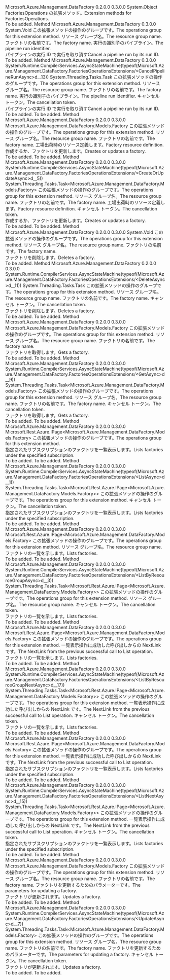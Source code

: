 <Type Name="FactoriesOperationsExtensions" FullName="Microsoft.Azure.Management.DataFactory.FactoriesOperationsExtensions">
  <TypeSignature Language="C#" Value="public static class FactoriesOperationsExtensions" />
  <TypeSignature Language="ILAsm" Value=".class public auto ansi abstract sealed beforefieldinit FactoriesOperationsExtensions extends System.Object" />
  <TypeSignature Language="DocId" Value="T:Microsoft.Azure.Management.DataFactory.FactoriesOperationsExtensions" />
  <TypeSignature Language="VB.NET" Value="Public Module FactoriesOperationsExtensions" />
  <TypeSignature Language="F#" Value="type FactoriesOperationsExtensions = class" />
  <AssemblyInfo>
    <AssemblyName>Microsoft.Azure.Management.DataFactory</AssemblyName>
    <AssemblyVersion>0.2.0.0</AssemblyVersion>
    <AssemblyVersion>0.3.0.0</AssemblyVersion>
  </AssemblyInfo>
  <Base>
    <BaseTypeName>System.Object</BaseTypeName>
  </Base>
  <Interfaces />
  <Docs>
    <summary>
            <span data-ttu-id="8cdd2-101">FactoriesOperations の拡張メソッド。</span><span class="sxs-lookup"><span data-stu-id="8cdd2-101">Extension methods for FactoriesOperations.</span></span>
            </summary>
    <remarks>To be added.</remarks>
  </Docs>
  <Members>
    <Member MemberName="CancelPipelineRun">
      <MemberSignature Language="C#" Value="public static void CancelPipelineRun (this Microsoft.Azure.Management.DataFactory.IFactoriesOperations operations, string resourceGroupName, string factoryName, string runId);" />
      <MemberSignature Language="ILAsm" Value=".method public static hidebysig void CancelPipelineRun(class Microsoft.Azure.Management.DataFactory.IFactoriesOperations operations, string resourceGroupName, string factoryName, string runId) cil managed" />
      <MemberSignature Language="DocId" Value="M:Microsoft.Azure.Management.DataFactory.FactoriesOperationsExtensions.CancelPipelineRun(Microsoft.Azure.Management.DataFactory.IFactoriesOperations,System.String,System.String,System.String)" />
      <MemberSignature Language="VB.NET" Value="&lt;Extension()&gt;&#xA;Public Sub CancelPipelineRun (operations As IFactoriesOperations, resourceGroupName As String, factoryName As String, runId As String)" />
      <MemberSignature Language="F#" Value="static member CancelPipelineRun : Microsoft.Azure.Management.DataFactory.IFactoriesOperations * string * string * string -&gt; unit" Usage="Microsoft.Azure.Management.DataFactory.FactoriesOperationsExtensions.CancelPipelineRun (operations, resourceGroupName, factoryName, runId)" />
      <MemberType>Method</MemberType>
      <AssemblyInfo>
        <AssemblyName>Microsoft.Azure.Management.DataFactory</AssemblyName>
        <AssemblyVersion>0.3.0.0</AssemblyVersion>
      </AssemblyInfo>
      <ReturnValue>
        <ReturnType>System.Void</ReturnType>
      </ReturnValue>
      <Parameters>
        <Parameter Name="operations" Type="Microsoft.Azure.Management.DataFactory.IFactoriesOperations" RefType="this" />
        <Parameter Name="resourceGroupName" Type="System.String" />
        <Parameter Name="factoryName" Type="System.String" />
        <Parameter Name="runId" Type="System.String" />
      </Parameters>
      <Docs>
        <param name="operations">
            <span data-ttu-id="8cdd2-102">この拡張メソッドの操作のグループです。</span><span class="sxs-lookup"><span data-stu-id="8cdd2-102">The operations group for this extension method.</span></span>
            </param>
        <param name="resourceGroupName">
            <span data-ttu-id="8cdd2-103">リソース グループ名。</span><span class="sxs-lookup"><span data-stu-id="8cdd2-103">The resource group name.</span></span>
            </param>
        <param name="factoryName">
            <span data-ttu-id="8cdd2-104">ファクトリの名前です。</span><span class="sxs-lookup"><span data-stu-id="8cdd2-104">The factory name.</span></span>
            </param>
        <param name="runId">
            <span data-ttu-id="8cdd2-105">実行の識別子のパイプライン。</span><span class="sxs-lookup"><span data-stu-id="8cdd2-105">The pipeline run identifier.</span></span>
            </param>
        <summary>
            <span data-ttu-id="8cdd2-106">パイプラインの実行 ID で実行を取り消す</span><span class="sxs-lookup"><span data-stu-id="8cdd2-106">Cancel a pipeline run by its run ID.</span></span>
            </summary>
        <remarks>To be added.</remarks>
      </Docs>
    </Member>
    <Member MemberName="CancelPipelineRunAsync">
      <MemberSignature Language="C#" Value="public static System.Threading.Tasks.Task CancelPipelineRunAsync (this Microsoft.Azure.Management.DataFactory.IFactoriesOperations operations, string resourceGroupName, string factoryName, string runId, System.Threading.CancellationToken cancellationToken = null);" />
      <MemberSignature Language="ILAsm" Value=".method public static hidebysig class System.Threading.Tasks.Task CancelPipelineRunAsync(class Microsoft.Azure.Management.DataFactory.IFactoriesOperations operations, string resourceGroupName, string factoryName, string runId, valuetype System.Threading.CancellationToken cancellationToken) cil managed" />
      <MemberSignature Language="DocId" Value="M:Microsoft.Azure.Management.DataFactory.FactoriesOperationsExtensions.CancelPipelineRunAsync(Microsoft.Azure.Management.DataFactory.IFactoriesOperations,System.String,System.String,System.String,System.Threading.CancellationToken)" />
      <MemberSignature Language="F#" Value="static member CancelPipelineRunAsync : Microsoft.Azure.Management.DataFactory.IFactoriesOperations * string * string * string * System.Threading.CancellationToken -&gt; System.Threading.Tasks.Task" Usage="Microsoft.Azure.Management.DataFactory.FactoriesOperationsExtensions.CancelPipelineRunAsync (operations, resourceGroupName, factoryName, runId, cancellationToken)" />
      <MemberType>Method</MemberType>
      <AssemblyInfo>
        <AssemblyName>Microsoft.Azure.Management.DataFactory</AssemblyName>
        <AssemblyVersion>0.3.0.0</AssemblyVersion>
      </AssemblyInfo>
      <Attributes>
        <Attribute>
          <AttributeName>System.Runtime.CompilerServices.AsyncStateMachine(typeof(Microsoft.Azure.Management.DataFactory.FactoriesOperationsExtensions/&lt;CancelPipelineRunAsync&gt;d__13))</AttributeName>
        </Attribute>
      </Attributes>
      <ReturnValue>
        <ReturnType>System.Threading.Tasks.Task</ReturnType>
      </ReturnValue>
      <Parameters>
        <Parameter Name="operations" Type="Microsoft.Azure.Management.DataFactory.IFactoriesOperations" RefType="this" />
        <Parameter Name="resourceGroupName" Type="System.String" />
        <Parameter Name="factoryName" Type="System.String" />
        <Parameter Name="runId" Type="System.String" />
        <Parameter Name="cancellationToken" Type="System.Threading.CancellationToken" />
      </Parameters>
      <Docs>
        <param name="operations">
            <span data-ttu-id="8cdd2-107">この拡張メソッドの操作のグループです。</span><span class="sxs-lookup"><span data-stu-id="8cdd2-107">The operations group for this extension method.</span></span>
            </param>
        <param name="resourceGroupName">
            <span data-ttu-id="8cdd2-108">リソース グループ名。</span><span class="sxs-lookup"><span data-stu-id="8cdd2-108">The resource group name.</span></span>
            </param>
        <param name="factoryName">
            <span data-ttu-id="8cdd2-109">ファクトリの名前です。</span><span class="sxs-lookup"><span data-stu-id="8cdd2-109">The factory name.</span></span>
            </param>
        <param name="runId">
            <span data-ttu-id="8cdd2-110">実行の識別子のパイプライン。</span><span class="sxs-lookup"><span data-stu-id="8cdd2-110">The pipeline run identifier.</span></span>
            </param>
        <param name="cancellationToken">
            <span data-ttu-id="8cdd2-111">キャンセル トークン。</span><span class="sxs-lookup"><span data-stu-id="8cdd2-111">The cancellation token.</span></span>
            </param>
        <summary>
            <span data-ttu-id="8cdd2-112">パイプラインの実行 ID で実行を取り消す</span><span class="sxs-lookup"><span data-stu-id="8cdd2-112">Cancel a pipeline run by its run ID.</span></span>
            </summary>
        <returns>To be added.</returns>
        <remarks>To be added.</remarks>
      </Docs>
    </Member>
    <Member MemberName="CreateOrUpdate">
      <MemberSignature Language="C#" Value="public static Microsoft.Azure.Management.DataFactory.Models.Factory CreateOrUpdate (this Microsoft.Azure.Management.DataFactory.IFactoriesOperations operations, string resourceGroupName, string factoryName, Microsoft.Azure.Management.DataFactory.Models.Factory factory);" />
      <MemberSignature Language="ILAsm" Value=".method public static hidebysig class Microsoft.Azure.Management.DataFactory.Models.Factory CreateOrUpdate(class Microsoft.Azure.Management.DataFactory.IFactoriesOperations operations, string resourceGroupName, string factoryName, class Microsoft.Azure.Management.DataFactory.Models.Factory factory) cil managed" />
      <MemberSignature Language="DocId" Value="M:Microsoft.Azure.Management.DataFactory.FactoriesOperationsExtensions.CreateOrUpdate(Microsoft.Azure.Management.DataFactory.IFactoriesOperations,System.String,System.String,Microsoft.Azure.Management.DataFactory.Models.Factory)" />
      <MemberSignature Language="F#" Value="static member CreateOrUpdate : Microsoft.Azure.Management.DataFactory.IFactoriesOperations * string * string * Microsoft.Azure.Management.DataFactory.Models.Factory -&gt; Microsoft.Azure.Management.DataFactory.Models.Factory" Usage="Microsoft.Azure.Management.DataFactory.FactoriesOperationsExtensions.CreateOrUpdate (operations, resourceGroupName, factoryName, factory)" />
      <MemberType>Method</MemberType>
      <AssemblyInfo>
        <AssemblyName>Microsoft.Azure.Management.DataFactory</AssemblyName>
        <AssemblyVersion>0.2.0.0</AssemblyVersion>
        <AssemblyVersion>0.3.0.0</AssemblyVersion>
      </AssemblyInfo>
      <ReturnValue>
        <ReturnType>Microsoft.Azure.Management.DataFactory.Models.Factory</ReturnType>
      </ReturnValue>
      <Parameters>
        <Parameter Name="operations" Type="Microsoft.Azure.Management.DataFactory.IFactoriesOperations" RefType="this" />
        <Parameter Name="resourceGroupName" Type="System.String" />
        <Parameter Name="factoryName" Type="System.String" />
        <Parameter Name="factory" Type="Microsoft.Azure.Management.DataFactory.Models.Factory" />
      </Parameters>
      <Docs>
        <param name="operations">
            <span data-ttu-id="8cdd2-113">この拡張メソッドの操作のグループです。</span><span class="sxs-lookup"><span data-stu-id="8cdd2-113">The operations group for this extension method.</span></span>
            </param>
        <param name="resourceGroupName">
            <span data-ttu-id="8cdd2-114">リソース グループ名。</span><span class="sxs-lookup"><span data-stu-id="8cdd2-114">The resource group name.</span></span>
            </param>
        <param name="factoryName">
            <span data-ttu-id="8cdd2-115">ファクトリの名前です。</span><span class="sxs-lookup"><span data-stu-id="8cdd2-115">The factory name.</span></span>
            </param>
        <param name="factory">
            <span data-ttu-id="8cdd2-116">工場出荷時のリソース定義します。</span><span class="sxs-lookup"><span data-stu-id="8cdd2-116">Factory resource definition.</span></span>
            </param>
        <summary>
            <span data-ttu-id="8cdd2-117">作成するか、ファクトリを更新します。</span><span class="sxs-lookup"><span data-stu-id="8cdd2-117">Creates or updates a factory.</span></span>
            </summary>
        <returns>To be added.</returns>
        <remarks>To be added.</remarks>
      </Docs>
    </Member>
    <Member MemberName="CreateOrUpdateAsync">
      <MemberSignature Language="C#" Value="public static System.Threading.Tasks.Task&lt;Microsoft.Azure.Management.DataFactory.Models.Factory&gt; CreateOrUpdateAsync (this Microsoft.Azure.Management.DataFactory.IFactoriesOperations operations, string resourceGroupName, string factoryName, Microsoft.Azure.Management.DataFactory.Models.Factory factory, System.Threading.CancellationToken cancellationToken = null);" />
      <MemberSignature Language="ILAsm" Value=".method public static hidebysig class System.Threading.Tasks.Task`1&lt;class Microsoft.Azure.Management.DataFactory.Models.Factory&gt; CreateOrUpdateAsync(class Microsoft.Azure.Management.DataFactory.IFactoriesOperations operations, string resourceGroupName, string factoryName, class Microsoft.Azure.Management.DataFactory.Models.Factory factory, valuetype System.Threading.CancellationToken cancellationToken) cil managed" />
      <MemberSignature Language="DocId" Value="M:Microsoft.Azure.Management.DataFactory.FactoriesOperationsExtensions.CreateOrUpdateAsync(Microsoft.Azure.Management.DataFactory.IFactoriesOperations,System.String,System.String,Microsoft.Azure.Management.DataFactory.Models.Factory,System.Threading.CancellationToken)" />
      <MemberSignature Language="F#" Value="static member CreateOrUpdateAsync : Microsoft.Azure.Management.DataFactory.IFactoriesOperations * string * string * Microsoft.Azure.Management.DataFactory.Models.Factory * System.Threading.CancellationToken -&gt; System.Threading.Tasks.Task&lt;Microsoft.Azure.Management.DataFactory.Models.Factory&gt;" Usage="Microsoft.Azure.Management.DataFactory.FactoriesOperationsExtensions.CreateOrUpdateAsync (operations, resourceGroupName, factoryName, factory, cancellationToken)" />
      <MemberType>Method</MemberType>
      <AssemblyInfo>
        <AssemblyName>Microsoft.Azure.Management.DataFactory</AssemblyName>
        <AssemblyVersion>0.2.0.0</AssemblyVersion>
        <AssemblyVersion>0.3.0.0</AssemblyVersion>
      </AssemblyInfo>
      <Attributes>
        <Attribute>
          <AttributeName>System.Runtime.CompilerServices.AsyncStateMachine(typeof(Microsoft.Azure.Management.DataFactory.FactoriesOperationsExtensions/&lt;CreateOrUpdateAsync&gt;d__5))</AttributeName>
        </Attribute>
      </Attributes>
      <ReturnValue>
        <ReturnType>System.Threading.Tasks.Task&lt;Microsoft.Azure.Management.DataFactory.Models.Factory&gt;</ReturnType>
      </ReturnValue>
      <Parameters>
        <Parameter Name="operations" Type="Microsoft.Azure.Management.DataFactory.IFactoriesOperations" RefType="this" />
        <Parameter Name="resourceGroupName" Type="System.String" />
        <Parameter Name="factoryName" Type="System.String" />
        <Parameter Name="factory" Type="Microsoft.Azure.Management.DataFactory.Models.Factory" />
        <Parameter Name="cancellationToken" Type="System.Threading.CancellationToken" />
      </Parameters>
      <Docs>
        <param name="operations">
            <span data-ttu-id="8cdd2-118">この拡張メソッドの操作のグループです。</span><span class="sxs-lookup"><span data-stu-id="8cdd2-118">The operations group for this extension method.</span></span>
            </param>
        <param name="resourceGroupName">
            <span data-ttu-id="8cdd2-119">リソース グループ名。</span><span class="sxs-lookup"><span data-stu-id="8cdd2-119">The resource group name.</span></span>
            </param>
        <param name="factoryName">
            <span data-ttu-id="8cdd2-120">ファクトリの名前です。</span><span class="sxs-lookup"><span data-stu-id="8cdd2-120">The factory name.</span></span>
            </param>
        <param name="factory">
            <span data-ttu-id="8cdd2-121">工場出荷時のリソース定義します。</span><span class="sxs-lookup"><span data-stu-id="8cdd2-121">Factory resource definition.</span></span>
            </param>
        <param name="cancellationToken">
            <span data-ttu-id="8cdd2-122">キャンセル トークン。</span><span class="sxs-lookup"><span data-stu-id="8cdd2-122">The cancellation token.</span></span>
            </param>
        <summary>
            <span data-ttu-id="8cdd2-123">作成するか、ファクトリを更新します。</span><span class="sxs-lookup"><span data-stu-id="8cdd2-123">Creates or updates a factory.</span></span>
            </summary>
        <returns>To be added.</returns>
        <remarks>To be added.</remarks>
      </Docs>
    </Member>
    <Member MemberName="Delete">
      <MemberSignature Language="C#" Value="public static void Delete (this Microsoft.Azure.Management.DataFactory.IFactoriesOperations operations, string resourceGroupName, string factoryName);" />
      <MemberSignature Language="ILAsm" Value=".method public static hidebysig void Delete(class Microsoft.Azure.Management.DataFactory.IFactoriesOperations operations, string resourceGroupName, string factoryName) cil managed" />
      <MemberSignature Language="DocId" Value="M:Microsoft.Azure.Management.DataFactory.FactoriesOperationsExtensions.Delete(Microsoft.Azure.Management.DataFactory.IFactoriesOperations,System.String,System.String)" />
      <MemberSignature Language="VB.NET" Value="&lt;Extension()&gt;&#xA;Public Sub Delete (operations As IFactoriesOperations, resourceGroupName As String, factoryName As String)" />
      <MemberSignature Language="F#" Value="static member Delete : Microsoft.Azure.Management.DataFactory.IFactoriesOperations * string * string -&gt; unit" Usage="Microsoft.Azure.Management.DataFactory.FactoriesOperationsExtensions.Delete (operations, resourceGroupName, factoryName)" />
      <MemberType>Method</MemberType>
      <AssemblyInfo>
        <AssemblyName>Microsoft.Azure.Management.DataFactory</AssemblyName>
        <AssemblyVersion>0.2.0.0</AssemblyVersion>
        <AssemblyVersion>0.3.0.0</AssemblyVersion>
      </AssemblyInfo>
      <ReturnValue>
        <ReturnType>System.Void</ReturnType>
      </ReturnValue>
      <Parameters>
        <Parameter Name="operations" Type="Microsoft.Azure.Management.DataFactory.IFactoriesOperations" RefType="this" />
        <Parameter Name="resourceGroupName" Type="System.String" />
        <Parameter Name="factoryName" Type="System.String" />
      </Parameters>
      <Docs>
        <param name="operations">
            <span data-ttu-id="8cdd2-124">この拡張メソッドの操作のグループです。</span><span class="sxs-lookup"><span data-stu-id="8cdd2-124">The operations group for this extension method.</span></span>
            </param>
        <param name="resourceGroupName">
            <span data-ttu-id="8cdd2-125">リソース グループ名。</span><span class="sxs-lookup"><span data-stu-id="8cdd2-125">The resource group name.</span></span>
            </param>
        <param name="factoryName">
            <span data-ttu-id="8cdd2-126">ファクトリの名前です。</span><span class="sxs-lookup"><span data-stu-id="8cdd2-126">The factory name.</span></span>
            </param>
        <summary>
            <span data-ttu-id="8cdd2-127">ファクトリを削除します。</span><span class="sxs-lookup"><span data-stu-id="8cdd2-127">Deletes a factory.</span></span>
            </summary>
        <remarks>To be added.</remarks>
      </Docs>
    </Member>
    <Member MemberName="DeleteAsync">
      <MemberSignature Language="C#" Value="public static System.Threading.Tasks.Task DeleteAsync (this Microsoft.Azure.Management.DataFactory.IFactoriesOperations operations, string resourceGroupName, string factoryName, System.Threading.CancellationToken cancellationToken = null);" />
      <MemberSignature Language="ILAsm" Value=".method public static hidebysig class System.Threading.Tasks.Task DeleteAsync(class Microsoft.Azure.Management.DataFactory.IFactoriesOperations operations, string resourceGroupName, string factoryName, valuetype System.Threading.CancellationToken cancellationToken) cil managed" />
      <MemberSignature Language="DocId" Value="M:Microsoft.Azure.Management.DataFactory.FactoriesOperationsExtensions.DeleteAsync(Microsoft.Azure.Management.DataFactory.IFactoriesOperations,System.String,System.String,System.Threading.CancellationToken)" />
      <MemberSignature Language="F#" Value="static member DeleteAsync : Microsoft.Azure.Management.DataFactory.IFactoriesOperations * string * string * System.Threading.CancellationToken -&gt; System.Threading.Tasks.Task" Usage="Microsoft.Azure.Management.DataFactory.FactoriesOperationsExtensions.DeleteAsync (operations, resourceGroupName, factoryName, cancellationToken)" />
      <MemberType>Method</MemberType>
      <AssemblyInfo>
        <AssemblyName>Microsoft.Azure.Management.DataFactory</AssemblyName>
        <AssemblyVersion>0.2.0.0</AssemblyVersion>
        <AssemblyVersion>0.3.0.0</AssemblyVersion>
      </AssemblyInfo>
      <Attributes>
        <Attribute>
          <AttributeName>System.Runtime.CompilerServices.AsyncStateMachine(typeof(Microsoft.Azure.Management.DataFactory.FactoriesOperationsExtensions/&lt;DeleteAsync&gt;d__11))</AttributeName>
        </Attribute>
      </Attributes>
      <ReturnValue>
        <ReturnType>System.Threading.Tasks.Task</ReturnType>
      </ReturnValue>
      <Parameters>
        <Parameter Name="operations" Type="Microsoft.Azure.Management.DataFactory.IFactoriesOperations" RefType="this" />
        <Parameter Name="resourceGroupName" Type="System.String" />
        <Parameter Name="factoryName" Type="System.String" />
        <Parameter Name="cancellationToken" Type="System.Threading.CancellationToken" />
      </Parameters>
      <Docs>
        <param name="operations">
            <span data-ttu-id="8cdd2-128">この拡張メソッドの操作のグループです。</span><span class="sxs-lookup"><span data-stu-id="8cdd2-128">The operations group for this extension method.</span></span>
            </param>
        <param name="resourceGroupName">
            <span data-ttu-id="8cdd2-129">リソース グループ名。</span><span class="sxs-lookup"><span data-stu-id="8cdd2-129">The resource group name.</span></span>
            </param>
        <param name="factoryName">
            <span data-ttu-id="8cdd2-130">ファクトリの名前です。</span><span class="sxs-lookup"><span data-stu-id="8cdd2-130">The factory name.</span></span>
            </param>
        <param name="cancellationToken">
            <span data-ttu-id="8cdd2-131">キャンセル トークン。</span><span class="sxs-lookup"><span data-stu-id="8cdd2-131">The cancellation token.</span></span>
            </param>
        <summary>
            <span data-ttu-id="8cdd2-132">ファクトリを削除します。</span><span class="sxs-lookup"><span data-stu-id="8cdd2-132">Deletes a factory.</span></span>
            </summary>
        <returns>To be added.</returns>
        <remarks>To be added.</remarks>
      </Docs>
    </Member>
    <Member MemberName="Get">
      <MemberSignature Language="C#" Value="public static Microsoft.Azure.Management.DataFactory.Models.Factory Get (this Microsoft.Azure.Management.DataFactory.IFactoriesOperations operations, string resourceGroupName, string factoryName);" />
      <MemberSignature Language="ILAsm" Value=".method public static hidebysig class Microsoft.Azure.Management.DataFactory.Models.Factory Get(class Microsoft.Azure.Management.DataFactory.IFactoriesOperations operations, string resourceGroupName, string factoryName) cil managed" />
      <MemberSignature Language="DocId" Value="M:Microsoft.Azure.Management.DataFactory.FactoriesOperationsExtensions.Get(Microsoft.Azure.Management.DataFactory.IFactoriesOperations,System.String,System.String)" />
      <MemberSignature Language="VB.NET" Value="&lt;Extension()&gt;&#xA;Public Function Get (operations As IFactoriesOperations, resourceGroupName As String, factoryName As String) As Factory" />
      <MemberSignature Language="F#" Value="static member Get : Microsoft.Azure.Management.DataFactory.IFactoriesOperations * string * string -&gt; Microsoft.Azure.Management.DataFactory.Models.Factory" Usage="Microsoft.Azure.Management.DataFactory.FactoriesOperationsExtensions.Get (operations, resourceGroupName, factoryName)" />
      <MemberType>Method</MemberType>
      <AssemblyInfo>
        <AssemblyName>Microsoft.Azure.Management.DataFactory</AssemblyName>
        <AssemblyVersion>0.2.0.0</AssemblyVersion>
        <AssemblyVersion>0.3.0.0</AssemblyVersion>
      </AssemblyInfo>
      <ReturnValue>
        <ReturnType>Microsoft.Azure.Management.DataFactory.Models.Factory</ReturnType>
      </ReturnValue>
      <Parameters>
        <Parameter Name="operations" Type="Microsoft.Azure.Management.DataFactory.IFactoriesOperations" RefType="this" />
        <Parameter Name="resourceGroupName" Type="System.String" />
        <Parameter Name="factoryName" Type="System.String" />
      </Parameters>
      <Docs>
        <param name="operations">
            <span data-ttu-id="8cdd2-133">この拡張メソッドの操作のグループです。</span><span class="sxs-lookup"><span data-stu-id="8cdd2-133">The operations group for this extension method.</span></span>
            </param>
        <param name="resourceGroupName">
            <span data-ttu-id="8cdd2-134">リソース グループ名。</span><span class="sxs-lookup"><span data-stu-id="8cdd2-134">The resource group name.</span></span>
            </param>
        <param name="factoryName">
            <span data-ttu-id="8cdd2-135">ファクトリの名前です。</span><span class="sxs-lookup"><span data-stu-id="8cdd2-135">The factory name.</span></span>
            </param>
        <summary>
            <span data-ttu-id="8cdd2-136">ファクトリを取得します。</span><span class="sxs-lookup"><span data-stu-id="8cdd2-136">Gets a factory.</span></span>
            </summary>
        <returns>To be added.</returns>
        <remarks>To be added.</remarks>
      </Docs>
    </Member>
    <Member MemberName="GetAsync">
      <MemberSignature Language="C#" Value="public static System.Threading.Tasks.Task&lt;Microsoft.Azure.Management.DataFactory.Models.Factory&gt; GetAsync (this Microsoft.Azure.Management.DataFactory.IFactoriesOperations operations, string resourceGroupName, string factoryName, System.Threading.CancellationToken cancellationToken = null);" />
      <MemberSignature Language="ILAsm" Value=".method public static hidebysig class System.Threading.Tasks.Task`1&lt;class Microsoft.Azure.Management.DataFactory.Models.Factory&gt; GetAsync(class Microsoft.Azure.Management.DataFactory.IFactoriesOperations operations, string resourceGroupName, string factoryName, valuetype System.Threading.CancellationToken cancellationToken) cil managed" />
      <MemberSignature Language="DocId" Value="M:Microsoft.Azure.Management.DataFactory.FactoriesOperationsExtensions.GetAsync(Microsoft.Azure.Management.DataFactory.IFactoriesOperations,System.String,System.String,System.Threading.CancellationToken)" />
      <MemberSignature Language="F#" Value="static member GetAsync : Microsoft.Azure.Management.DataFactory.IFactoriesOperations * string * string * System.Threading.CancellationToken -&gt; System.Threading.Tasks.Task&lt;Microsoft.Azure.Management.DataFactory.Models.Factory&gt;" Usage="Microsoft.Azure.Management.DataFactory.FactoriesOperationsExtensions.GetAsync (operations, resourceGroupName, factoryName, cancellationToken)" />
      <MemberType>Method</MemberType>
      <AssemblyInfo>
        <AssemblyName>Microsoft.Azure.Management.DataFactory</AssemblyName>
        <AssemblyVersion>0.2.0.0</AssemblyVersion>
        <AssemblyVersion>0.3.0.0</AssemblyVersion>
      </AssemblyInfo>
      <Attributes>
        <Attribute>
          <AttributeName>System.Runtime.CompilerServices.AsyncStateMachine(typeof(Microsoft.Azure.Management.DataFactory.FactoriesOperationsExtensions/&lt;GetAsync&gt;d__9))</AttributeName>
        </Attribute>
      </Attributes>
      <ReturnValue>
        <ReturnType>System.Threading.Tasks.Task&lt;Microsoft.Azure.Management.DataFactory.Models.Factory&gt;</ReturnType>
      </ReturnValue>
      <Parameters>
        <Parameter Name="operations" Type="Microsoft.Azure.Management.DataFactory.IFactoriesOperations" RefType="this" />
        <Parameter Name="resourceGroupName" Type="System.String" />
        <Parameter Name="factoryName" Type="System.String" />
        <Parameter Name="cancellationToken" Type="System.Threading.CancellationToken" />
      </Parameters>
      <Docs>
        <param name="operations">
            <span data-ttu-id="8cdd2-137">この拡張メソッドの操作のグループです。</span><span class="sxs-lookup"><span data-stu-id="8cdd2-137">The operations group for this extension method.</span></span>
            </param>
        <param name="resourceGroupName">
            <span data-ttu-id="8cdd2-138">リソース グループ名。</span><span class="sxs-lookup"><span data-stu-id="8cdd2-138">The resource group name.</span></span>
            </param>
        <param name="factoryName">
            <span data-ttu-id="8cdd2-139">ファクトリの名前です。</span><span class="sxs-lookup"><span data-stu-id="8cdd2-139">The factory name.</span></span>
            </param>
        <param name="cancellationToken">
            <span data-ttu-id="8cdd2-140">キャンセル トークン。</span><span class="sxs-lookup"><span data-stu-id="8cdd2-140">The cancellation token.</span></span>
            </param>
        <summary>
            <span data-ttu-id="8cdd2-141">ファクトリを取得します。</span><span class="sxs-lookup"><span data-stu-id="8cdd2-141">Gets a factory.</span></span>
            </summary>
        <returns>To be added.</returns>
        <remarks>To be added.</remarks>
      </Docs>
    </Member>
    <Member MemberName="List">
      <MemberSignature Language="C#" Value="public static Microsoft.Rest.Azure.IPage&lt;Microsoft.Azure.Management.DataFactory.Models.Factory&gt; List (this Microsoft.Azure.Management.DataFactory.IFactoriesOperations operations);" />
      <MemberSignature Language="ILAsm" Value=".method public static hidebysig class Microsoft.Rest.Azure.IPage`1&lt;class Microsoft.Azure.Management.DataFactory.Models.Factory&gt; List(class Microsoft.Azure.Management.DataFactory.IFactoriesOperations operations) cil managed" />
      <MemberSignature Language="DocId" Value="M:Microsoft.Azure.Management.DataFactory.FactoriesOperationsExtensions.List(Microsoft.Azure.Management.DataFactory.IFactoriesOperations)" />
      <MemberSignature Language="VB.NET" Value="&lt;Extension()&gt;&#xA;Public Function List (operations As IFactoriesOperations) As IPage(Of Factory)" />
      <MemberSignature Language="F#" Value="static member List : Microsoft.Azure.Management.DataFactory.IFactoriesOperations -&gt; Microsoft.Rest.Azure.IPage&lt;Microsoft.Azure.Management.DataFactory.Models.Factory&gt;" Usage="Microsoft.Azure.Management.DataFactory.FactoriesOperationsExtensions.List operations" />
      <MemberType>Method</MemberType>
      <AssemblyInfo>
        <AssemblyName>Microsoft.Azure.Management.DataFactory</AssemblyName>
        <AssemblyVersion>0.2.0.0</AssemblyVersion>
        <AssemblyVersion>0.3.0.0</AssemblyVersion>
      </AssemblyInfo>
      <ReturnValue>
        <ReturnType>Microsoft.Rest.Azure.IPage&lt;Microsoft.Azure.Management.DataFactory.Models.Factory&gt;</ReturnType>
      </ReturnValue>
      <Parameters>
        <Parameter Name="operations" Type="Microsoft.Azure.Management.DataFactory.IFactoriesOperations" RefType="this" />
      </Parameters>
      <Docs>
        <param name="operations">
            <span data-ttu-id="8cdd2-142">この拡張メソッドの操作のグループです。</span><span class="sxs-lookup"><span data-stu-id="8cdd2-142">The operations group for this extension method.</span></span>
            </param>
        <summary>
            <span data-ttu-id="8cdd2-143">指定されたサブスクリプションのファクトリを一覧表示します。</span><span class="sxs-lookup"><span data-stu-id="8cdd2-143">Lists factories under the specified subscription.</span></span>
            </summary>
        <returns>To be added.</returns>
        <remarks>To be added.</remarks>
      </Docs>
    </Member>
    <Member MemberName="ListAsync">
      <MemberSignature Language="C#" Value="public static System.Threading.Tasks.Task&lt;Microsoft.Rest.Azure.IPage&lt;Microsoft.Azure.Management.DataFactory.Models.Factory&gt;&gt; ListAsync (this Microsoft.Azure.Management.DataFactory.IFactoriesOperations operations, System.Threading.CancellationToken cancellationToken = null);" />
      <MemberSignature Language="ILAsm" Value=".method public static hidebysig class System.Threading.Tasks.Task`1&lt;class Microsoft.Rest.Azure.IPage`1&lt;class Microsoft.Azure.Management.DataFactory.Models.Factory&gt;&gt; ListAsync(class Microsoft.Azure.Management.DataFactory.IFactoriesOperations operations, valuetype System.Threading.CancellationToken cancellationToken) cil managed" />
      <MemberSignature Language="DocId" Value="M:Microsoft.Azure.Management.DataFactory.FactoriesOperationsExtensions.ListAsync(Microsoft.Azure.Management.DataFactory.IFactoriesOperations,System.Threading.CancellationToken)" />
      <MemberSignature Language="F#" Value="static member ListAsync : Microsoft.Azure.Management.DataFactory.IFactoriesOperations * System.Threading.CancellationToken -&gt; System.Threading.Tasks.Task&lt;Microsoft.Rest.Azure.IPage&lt;Microsoft.Azure.Management.DataFactory.Models.Factory&gt;&gt;" Usage="Microsoft.Azure.Management.DataFactory.FactoriesOperationsExtensions.ListAsync (operations, cancellationToken)" />
      <MemberType>Method</MemberType>
      <AssemblyInfo>
        <AssemblyName>Microsoft.Azure.Management.DataFactory</AssemblyName>
        <AssemblyVersion>0.2.0.0</AssemblyVersion>
        <AssemblyVersion>0.3.0.0</AssemblyVersion>
      </AssemblyInfo>
      <Attributes>
        <Attribute>
          <AttributeName>System.Runtime.CompilerServices.AsyncStateMachine(typeof(Microsoft.Azure.Management.DataFactory.FactoriesOperationsExtensions/&lt;ListAsync&gt;d__1))</AttributeName>
        </Attribute>
      </Attributes>
      <ReturnValue>
        <ReturnType>System.Threading.Tasks.Task&lt;Microsoft.Rest.Azure.IPage&lt;Microsoft.Azure.Management.DataFactory.Models.Factory&gt;&gt;</ReturnType>
      </ReturnValue>
      <Parameters>
        <Parameter Name="operations" Type="Microsoft.Azure.Management.DataFactory.IFactoriesOperations" RefType="this" />
        <Parameter Name="cancellationToken" Type="System.Threading.CancellationToken" />
      </Parameters>
      <Docs>
        <param name="operations">
            <span data-ttu-id="8cdd2-144">この拡張メソッドの操作のグループです。</span><span class="sxs-lookup"><span data-stu-id="8cdd2-144">The operations group for this extension method.</span></span>
            </param>
        <param name="cancellationToken">
            <span data-ttu-id="8cdd2-145">キャンセル トークン。</span><span class="sxs-lookup"><span data-stu-id="8cdd2-145">The cancellation token.</span></span>
            </param>
        <summary>
            <span data-ttu-id="8cdd2-146">指定されたサブスクリプションのファクトリを一覧表示します。</span><span class="sxs-lookup"><span data-stu-id="8cdd2-146">Lists factories under the specified subscription.</span></span>
            </summary>
        <returns>To be added.</returns>
        <remarks>To be added.</remarks>
      </Docs>
    </Member>
    <Member MemberName="ListByResourceGroup">
      <MemberSignature Language="C#" Value="public static Microsoft.Rest.Azure.IPage&lt;Microsoft.Azure.Management.DataFactory.Models.Factory&gt; ListByResourceGroup (this Microsoft.Azure.Management.DataFactory.IFactoriesOperations operations, string resourceGroupName);" />
      <MemberSignature Language="ILAsm" Value=".method public static hidebysig class Microsoft.Rest.Azure.IPage`1&lt;class Microsoft.Azure.Management.DataFactory.Models.Factory&gt; ListByResourceGroup(class Microsoft.Azure.Management.DataFactory.IFactoriesOperations operations, string resourceGroupName) cil managed" />
      <MemberSignature Language="DocId" Value="M:Microsoft.Azure.Management.DataFactory.FactoriesOperationsExtensions.ListByResourceGroup(Microsoft.Azure.Management.DataFactory.IFactoriesOperations,System.String)" />
      <MemberSignature Language="VB.NET" Value="&lt;Extension()&gt;&#xA;Public Function ListByResourceGroup (operations As IFactoriesOperations, resourceGroupName As String) As IPage(Of Factory)" />
      <MemberSignature Language="F#" Value="static member ListByResourceGroup : Microsoft.Azure.Management.DataFactory.IFactoriesOperations * string -&gt; Microsoft.Rest.Azure.IPage&lt;Microsoft.Azure.Management.DataFactory.Models.Factory&gt;" Usage="Microsoft.Azure.Management.DataFactory.FactoriesOperationsExtensions.ListByResourceGroup (operations, resourceGroupName)" />
      <MemberType>Method</MemberType>
      <AssemblyInfo>
        <AssemblyName>Microsoft.Azure.Management.DataFactory</AssemblyName>
        <AssemblyVersion>0.2.0.0</AssemblyVersion>
        <AssemblyVersion>0.3.0.0</AssemblyVersion>
      </AssemblyInfo>
      <ReturnValue>
        <ReturnType>Microsoft.Rest.Azure.IPage&lt;Microsoft.Azure.Management.DataFactory.Models.Factory&gt;</ReturnType>
      </ReturnValue>
      <Parameters>
        <Parameter Name="operations" Type="Microsoft.Azure.Management.DataFactory.IFactoriesOperations" RefType="this" />
        <Parameter Name="resourceGroupName" Type="System.String" />
      </Parameters>
      <Docs>
        <param name="operations">
            <span data-ttu-id="8cdd2-147">この拡張メソッドの操作のグループです。</span><span class="sxs-lookup"><span data-stu-id="8cdd2-147">The operations group for this extension method.</span></span>
            </param>
        <param name="resourceGroupName">
            <span data-ttu-id="8cdd2-148">リソース グループ名。</span><span class="sxs-lookup"><span data-stu-id="8cdd2-148">The resource group name.</span></span>
            </param>
        <summary>
            <span data-ttu-id="8cdd2-149">ファクトリの一覧を示します。</span><span class="sxs-lookup"><span data-stu-id="8cdd2-149">Lists factories.</span></span>
            </summary>
        <returns>To be added.</returns>
        <remarks>To be added.</remarks>
      </Docs>
    </Member>
    <Member MemberName="ListByResourceGroupAsync">
      <MemberSignature Language="C#" Value="public static System.Threading.Tasks.Task&lt;Microsoft.Rest.Azure.IPage&lt;Microsoft.Azure.Management.DataFactory.Models.Factory&gt;&gt; ListByResourceGroupAsync (this Microsoft.Azure.Management.DataFactory.IFactoriesOperations operations, string resourceGroupName, System.Threading.CancellationToken cancellationToken = null);" />
      <MemberSignature Language="ILAsm" Value=".method public static hidebysig class System.Threading.Tasks.Task`1&lt;class Microsoft.Rest.Azure.IPage`1&lt;class Microsoft.Azure.Management.DataFactory.Models.Factory&gt;&gt; ListByResourceGroupAsync(class Microsoft.Azure.Management.DataFactory.IFactoriesOperations operations, string resourceGroupName, valuetype System.Threading.CancellationToken cancellationToken) cil managed" />
      <MemberSignature Language="DocId" Value="M:Microsoft.Azure.Management.DataFactory.FactoriesOperationsExtensions.ListByResourceGroupAsync(Microsoft.Azure.Management.DataFactory.IFactoriesOperations,System.String,System.Threading.CancellationToken)" />
      <MemberSignature Language="F#" Value="static member ListByResourceGroupAsync : Microsoft.Azure.Management.DataFactory.IFactoriesOperations * string * System.Threading.CancellationToken -&gt; System.Threading.Tasks.Task&lt;Microsoft.Rest.Azure.IPage&lt;Microsoft.Azure.Management.DataFactory.Models.Factory&gt;&gt;" Usage="Microsoft.Azure.Management.DataFactory.FactoriesOperationsExtensions.ListByResourceGroupAsync (operations, resourceGroupName, cancellationToken)" />
      <MemberType>Method</MemberType>
      <AssemblyInfo>
        <AssemblyName>Microsoft.Azure.Management.DataFactory</AssemblyName>
        <AssemblyVersion>0.2.0.0</AssemblyVersion>
        <AssemblyVersion>0.3.0.0</AssemblyVersion>
      </AssemblyInfo>
      <Attributes>
        <Attribute>
          <AttributeName>System.Runtime.CompilerServices.AsyncStateMachine(typeof(Microsoft.Azure.Management.DataFactory.FactoriesOperationsExtensions/&lt;ListByResourceGroupAsync&gt;d__3))</AttributeName>
        </Attribute>
      </Attributes>
      <ReturnValue>
        <ReturnType>System.Threading.Tasks.Task&lt;Microsoft.Rest.Azure.IPage&lt;Microsoft.Azure.Management.DataFactory.Models.Factory&gt;&gt;</ReturnType>
      </ReturnValue>
      <Parameters>
        <Parameter Name="operations" Type="Microsoft.Azure.Management.DataFactory.IFactoriesOperations" RefType="this" />
        <Parameter Name="resourceGroupName" Type="System.String" />
        <Parameter Name="cancellationToken" Type="System.Threading.CancellationToken" />
      </Parameters>
      <Docs>
        <param name="operations">
            <span data-ttu-id="8cdd2-150">この拡張メソッドの操作のグループです。</span><span class="sxs-lookup"><span data-stu-id="8cdd2-150">The operations group for this extension method.</span></span>
            </param>
        <param name="resourceGroupName">
            <span data-ttu-id="8cdd2-151">リソース グループ名。</span><span class="sxs-lookup"><span data-stu-id="8cdd2-151">The resource group name.</span></span>
            </param>
        <param name="cancellationToken">
            <span data-ttu-id="8cdd2-152">キャンセル トークン。</span><span class="sxs-lookup"><span data-stu-id="8cdd2-152">The cancellation token.</span></span>
            </param>
        <summary>
            <span data-ttu-id="8cdd2-153">ファクトリの一覧を示します。</span><span class="sxs-lookup"><span data-stu-id="8cdd2-153">Lists factories.</span></span>
            </summary>
        <returns>To be added.</returns>
        <remarks>To be added.</remarks>
      </Docs>
    </Member>
    <Member MemberName="ListByResourceGroupNext">
      <MemberSignature Language="C#" Value="public static Microsoft.Rest.Azure.IPage&lt;Microsoft.Azure.Management.DataFactory.Models.Factory&gt; ListByResourceGroupNext (this Microsoft.Azure.Management.DataFactory.IFactoriesOperations operations, string nextPageLink);" />
      <MemberSignature Language="ILAsm" Value=".method public static hidebysig class Microsoft.Rest.Azure.IPage`1&lt;class Microsoft.Azure.Management.DataFactory.Models.Factory&gt; ListByResourceGroupNext(class Microsoft.Azure.Management.DataFactory.IFactoriesOperations operations, string nextPageLink) cil managed" />
      <MemberSignature Language="DocId" Value="M:Microsoft.Azure.Management.DataFactory.FactoriesOperationsExtensions.ListByResourceGroupNext(Microsoft.Azure.Management.DataFactory.IFactoriesOperations,System.String)" />
      <MemberSignature Language="VB.NET" Value="&lt;Extension()&gt;&#xA;Public Function ListByResourceGroupNext (operations As IFactoriesOperations, nextPageLink As String) As IPage(Of Factory)" />
      <MemberSignature Language="F#" Value="static member ListByResourceGroupNext : Microsoft.Azure.Management.DataFactory.IFactoriesOperations * string -&gt; Microsoft.Rest.Azure.IPage&lt;Microsoft.Azure.Management.DataFactory.Models.Factory&gt;" Usage="Microsoft.Azure.Management.DataFactory.FactoriesOperationsExtensions.ListByResourceGroupNext (operations, nextPageLink)" />
      <MemberType>Method</MemberType>
      <AssemblyInfo>
        <AssemblyName>Microsoft.Azure.Management.DataFactory</AssemblyName>
        <AssemblyVersion>0.2.0.0</AssemblyVersion>
        <AssemblyVersion>0.3.0.0</AssemblyVersion>
      </AssemblyInfo>
      <ReturnValue>
        <ReturnType>Microsoft.Rest.Azure.IPage&lt;Microsoft.Azure.Management.DataFactory.Models.Factory&gt;</ReturnType>
      </ReturnValue>
      <Parameters>
        <Parameter Name="operations" Type="Microsoft.Azure.Management.DataFactory.IFactoriesOperations" RefType="this" />
        <Parameter Name="nextPageLink" Type="System.String" />
      </Parameters>
      <Docs>
        <param name="operations">
            <span data-ttu-id="8cdd2-154">この拡張メソッドの操作のグループです。</span><span class="sxs-lookup"><span data-stu-id="8cdd2-154">The operations group for this extension method.</span></span>
            </param>
        <param name="nextPageLink">
            <span data-ttu-id="8cdd2-155">一覧表示操作に成功した呼び出しからの NextLink です。</span><span class="sxs-lookup"><span data-stu-id="8cdd2-155">The NextLink from the previous successful call to List operation.</span></span>
            </param>
        <summary>
            <span data-ttu-id="8cdd2-156">ファクトリの一覧を示します。</span><span class="sxs-lookup"><span data-stu-id="8cdd2-156">Lists factories.</span></span>
            </summary>
        <returns>To be added.</returns>
        <remarks>To be added.</remarks>
      </Docs>
    </Member>
    <Member MemberName="ListByResourceGroupNextAsync">
      <MemberSignature Language="C#" Value="public static System.Threading.Tasks.Task&lt;Microsoft.Rest.Azure.IPage&lt;Microsoft.Azure.Management.DataFactory.Models.Factory&gt;&gt; ListByResourceGroupNextAsync (this Microsoft.Azure.Management.DataFactory.IFactoriesOperations operations, string nextPageLink, System.Threading.CancellationToken cancellationToken = null);" />
      <MemberSignature Language="ILAsm" Value=".method public static hidebysig class System.Threading.Tasks.Task`1&lt;class Microsoft.Rest.Azure.IPage`1&lt;class Microsoft.Azure.Management.DataFactory.Models.Factory&gt;&gt; ListByResourceGroupNextAsync(class Microsoft.Azure.Management.DataFactory.IFactoriesOperations operations, string nextPageLink, valuetype System.Threading.CancellationToken cancellationToken) cil managed" />
      <MemberSignature Language="DocId" Value="M:Microsoft.Azure.Management.DataFactory.FactoriesOperationsExtensions.ListByResourceGroupNextAsync(Microsoft.Azure.Management.DataFactory.IFactoriesOperations,System.String,System.Threading.CancellationToken)" />
      <MemberSignature Language="F#" Value="static member ListByResourceGroupNextAsync : Microsoft.Azure.Management.DataFactory.IFactoriesOperations * string * System.Threading.CancellationToken -&gt; System.Threading.Tasks.Task&lt;Microsoft.Rest.Azure.IPage&lt;Microsoft.Azure.Management.DataFactory.Models.Factory&gt;&gt;" Usage="Microsoft.Azure.Management.DataFactory.FactoriesOperationsExtensions.ListByResourceGroupNextAsync (operations, nextPageLink, cancellationToken)" />
      <MemberType>Method</MemberType>
      <AssemblyInfo>
        <AssemblyName>Microsoft.Azure.Management.DataFactory</AssemblyName>
        <AssemblyVersion>0.2.0.0</AssemblyVersion>
        <AssemblyVersion>0.3.0.0</AssemblyVersion>
      </AssemblyInfo>
      <Attributes>
        <Attribute>
          <AttributeName>System.Runtime.CompilerServices.AsyncStateMachine(typeof(Microsoft.Azure.Management.DataFactory.FactoriesOperationsExtensions/&lt;ListByResourceGroupNextAsync&gt;d__17))</AttributeName>
        </Attribute>
      </Attributes>
      <ReturnValue>
        <ReturnType>System.Threading.Tasks.Task&lt;Microsoft.Rest.Azure.IPage&lt;Microsoft.Azure.Management.DataFactory.Models.Factory&gt;&gt;</ReturnType>
      </ReturnValue>
      <Parameters>
        <Parameter Name="operations" Type="Microsoft.Azure.Management.DataFactory.IFactoriesOperations" RefType="this" />
        <Parameter Name="nextPageLink" Type="System.String" />
        <Parameter Name="cancellationToken" Type="System.Threading.CancellationToken" />
      </Parameters>
      <Docs>
        <param name="operations">
            <span data-ttu-id="8cdd2-157">この拡張メソッドの操作のグループです。</span><span class="sxs-lookup"><span data-stu-id="8cdd2-157">The operations group for this extension method.</span></span>
            </param>
        <param name="nextPageLink">
            <span data-ttu-id="8cdd2-158">一覧表示操作に成功した呼び出しからの NextLink です。</span><span class="sxs-lookup"><span data-stu-id="8cdd2-158">The NextLink from the previous successful call to List operation.</span></span>
            </param>
        <param name="cancellationToken">
            <span data-ttu-id="8cdd2-159">キャンセル トークン。</span><span class="sxs-lookup"><span data-stu-id="8cdd2-159">The cancellation token.</span></span>
            </param>
        <summary>
            <span data-ttu-id="8cdd2-160">ファクトリの一覧を示します。</span><span class="sxs-lookup"><span data-stu-id="8cdd2-160">Lists factories.</span></span>
            </summary>
        <returns>To be added.</returns>
        <remarks>To be added.</remarks>
      </Docs>
    </Member>
    <Member MemberName="ListNext">
      <MemberSignature Language="C#" Value="public static Microsoft.Rest.Azure.IPage&lt;Microsoft.Azure.Management.DataFactory.Models.Factory&gt; ListNext (this Microsoft.Azure.Management.DataFactory.IFactoriesOperations operations, string nextPageLink);" />
      <MemberSignature Language="ILAsm" Value=".method public static hidebysig class Microsoft.Rest.Azure.IPage`1&lt;class Microsoft.Azure.Management.DataFactory.Models.Factory&gt; ListNext(class Microsoft.Azure.Management.DataFactory.IFactoriesOperations operations, string nextPageLink) cil managed" />
      <MemberSignature Language="DocId" Value="M:Microsoft.Azure.Management.DataFactory.FactoriesOperationsExtensions.ListNext(Microsoft.Azure.Management.DataFactory.IFactoriesOperations,System.String)" />
      <MemberSignature Language="VB.NET" Value="&lt;Extension()&gt;&#xA;Public Function ListNext (operations As IFactoriesOperations, nextPageLink As String) As IPage(Of Factory)" />
      <MemberSignature Language="F#" Value="static member ListNext : Microsoft.Azure.Management.DataFactory.IFactoriesOperations * string -&gt; Microsoft.Rest.Azure.IPage&lt;Microsoft.Azure.Management.DataFactory.Models.Factory&gt;" Usage="Microsoft.Azure.Management.DataFactory.FactoriesOperationsExtensions.ListNext (operations, nextPageLink)" />
      <MemberType>Method</MemberType>
      <AssemblyInfo>
        <AssemblyName>Microsoft.Azure.Management.DataFactory</AssemblyName>
        <AssemblyVersion>0.2.0.0</AssemblyVersion>
        <AssemblyVersion>0.3.0.0</AssemblyVersion>
      </AssemblyInfo>
      <ReturnValue>
        <ReturnType>Microsoft.Rest.Azure.IPage&lt;Microsoft.Azure.Management.DataFactory.Models.Factory&gt;</ReturnType>
      </ReturnValue>
      <Parameters>
        <Parameter Name="operations" Type="Microsoft.Azure.Management.DataFactory.IFactoriesOperations" RefType="this" />
        <Parameter Name="nextPageLink" Type="System.String" />
      </Parameters>
      <Docs>
        <param name="operations">
            <span data-ttu-id="8cdd2-161">この拡張メソッドの操作のグループです。</span><span class="sxs-lookup"><span data-stu-id="8cdd2-161">The operations group for this extension method.</span></span>
            </param>
        <param name="nextPageLink">
            <span data-ttu-id="8cdd2-162">一覧表示操作に成功した呼び出しからの NextLink です。</span><span class="sxs-lookup"><span data-stu-id="8cdd2-162">The NextLink from the previous successful call to List operation.</span></span>
            </param>
        <summary>
            <span data-ttu-id="8cdd2-163">指定されたサブスクリプションのファクトリを一覧表示します。</span><span class="sxs-lookup"><span data-stu-id="8cdd2-163">Lists factories under the specified subscription.</span></span>
            </summary>
        <returns>To be added.</returns>
        <remarks>To be added.</remarks>
      </Docs>
    </Member>
    <Member MemberName="ListNextAsync">
      <MemberSignature Language="C#" Value="public static System.Threading.Tasks.Task&lt;Microsoft.Rest.Azure.IPage&lt;Microsoft.Azure.Management.DataFactory.Models.Factory&gt;&gt; ListNextAsync (this Microsoft.Azure.Management.DataFactory.IFactoriesOperations operations, string nextPageLink, System.Threading.CancellationToken cancellationToken = null);" />
      <MemberSignature Language="ILAsm" Value=".method public static hidebysig class System.Threading.Tasks.Task`1&lt;class Microsoft.Rest.Azure.IPage`1&lt;class Microsoft.Azure.Management.DataFactory.Models.Factory&gt;&gt; ListNextAsync(class Microsoft.Azure.Management.DataFactory.IFactoriesOperations operations, string nextPageLink, valuetype System.Threading.CancellationToken cancellationToken) cil managed" />
      <MemberSignature Language="DocId" Value="M:Microsoft.Azure.Management.DataFactory.FactoriesOperationsExtensions.ListNextAsync(Microsoft.Azure.Management.DataFactory.IFactoriesOperations,System.String,System.Threading.CancellationToken)" />
      <MemberSignature Language="F#" Value="static member ListNextAsync : Microsoft.Azure.Management.DataFactory.IFactoriesOperations * string * System.Threading.CancellationToken -&gt; System.Threading.Tasks.Task&lt;Microsoft.Rest.Azure.IPage&lt;Microsoft.Azure.Management.DataFactory.Models.Factory&gt;&gt;" Usage="Microsoft.Azure.Management.DataFactory.FactoriesOperationsExtensions.ListNextAsync (operations, nextPageLink, cancellationToken)" />
      <MemberType>Method</MemberType>
      <AssemblyInfo>
        <AssemblyName>Microsoft.Azure.Management.DataFactory</AssemblyName>
        <AssemblyVersion>0.2.0.0</AssemblyVersion>
        <AssemblyVersion>0.3.0.0</AssemblyVersion>
      </AssemblyInfo>
      <Attributes>
        <Attribute>
          <AttributeName>System.Runtime.CompilerServices.AsyncStateMachine(typeof(Microsoft.Azure.Management.DataFactory.FactoriesOperationsExtensions/&lt;ListNextAsync&gt;d__15))</AttributeName>
        </Attribute>
      </Attributes>
      <ReturnValue>
        <ReturnType>System.Threading.Tasks.Task&lt;Microsoft.Rest.Azure.IPage&lt;Microsoft.Azure.Management.DataFactory.Models.Factory&gt;&gt;</ReturnType>
      </ReturnValue>
      <Parameters>
        <Parameter Name="operations" Type="Microsoft.Azure.Management.DataFactory.IFactoriesOperations" RefType="this" />
        <Parameter Name="nextPageLink" Type="System.String" />
        <Parameter Name="cancellationToken" Type="System.Threading.CancellationToken" />
      </Parameters>
      <Docs>
        <param name="operations">
            <span data-ttu-id="8cdd2-164">この拡張メソッドの操作のグループです。</span><span class="sxs-lookup"><span data-stu-id="8cdd2-164">The operations group for this extension method.</span></span>
            </param>
        <param name="nextPageLink">
            <span data-ttu-id="8cdd2-165">一覧表示操作に成功した呼び出しからの NextLink です。</span><span class="sxs-lookup"><span data-stu-id="8cdd2-165">The NextLink from the previous successful call to List operation.</span></span>
            </param>
        <param name="cancellationToken">
            <span data-ttu-id="8cdd2-166">キャンセル トークン。</span><span class="sxs-lookup"><span data-stu-id="8cdd2-166">The cancellation token.</span></span>
            </param>
        <summary>
            <span data-ttu-id="8cdd2-167">指定されたサブスクリプションのファクトリを一覧表示します。</span><span class="sxs-lookup"><span data-stu-id="8cdd2-167">Lists factories under the specified subscription.</span></span>
            </summary>
        <returns>To be added.</returns>
        <remarks>To be added.</remarks>
      </Docs>
    </Member>
    <Member MemberName="Update">
      <MemberSignature Language="C#" Value="public static Microsoft.Azure.Management.DataFactory.Models.Factory Update (this Microsoft.Azure.Management.DataFactory.IFactoriesOperations operations, string resourceGroupName, string factoryName, Microsoft.Azure.Management.DataFactory.Models.FactoryUpdateParameters factoryUpdateParameters);" />
      <MemberSignature Language="ILAsm" Value=".method public static hidebysig class Microsoft.Azure.Management.DataFactory.Models.Factory Update(class Microsoft.Azure.Management.DataFactory.IFactoriesOperations operations, string resourceGroupName, string factoryName, class Microsoft.Azure.Management.DataFactory.Models.FactoryUpdateParameters factoryUpdateParameters) cil managed" />
      <MemberSignature Language="DocId" Value="M:Microsoft.Azure.Management.DataFactory.FactoriesOperationsExtensions.Update(Microsoft.Azure.Management.DataFactory.IFactoriesOperations,System.String,System.String,Microsoft.Azure.Management.DataFactory.Models.FactoryUpdateParameters)" />
      <MemberSignature Language="F#" Value="static member Update : Microsoft.Azure.Management.DataFactory.IFactoriesOperations * string * string * Microsoft.Azure.Management.DataFactory.Models.FactoryUpdateParameters -&gt; Microsoft.Azure.Management.DataFactory.Models.Factory" Usage="Microsoft.Azure.Management.DataFactory.FactoriesOperationsExtensions.Update (operations, resourceGroupName, factoryName, factoryUpdateParameters)" />
      <MemberType>Method</MemberType>
      <AssemblyInfo>
        <AssemblyName>Microsoft.Azure.Management.DataFactory</AssemblyName>
        <AssemblyVersion>0.2.0.0</AssemblyVersion>
        <AssemblyVersion>0.3.0.0</AssemblyVersion>
      </AssemblyInfo>
      <ReturnValue>
        <ReturnType>Microsoft.Azure.Management.DataFactory.Models.Factory</ReturnType>
      </ReturnValue>
      <Parameters>
        <Parameter Name="operations" Type="Microsoft.Azure.Management.DataFactory.IFactoriesOperations" RefType="this" />
        <Parameter Name="resourceGroupName" Type="System.String" />
        <Parameter Name="factoryName" Type="System.String" />
        <Parameter Name="factoryUpdateParameters" Type="Microsoft.Azure.Management.DataFactory.Models.FactoryUpdateParameters" />
      </Parameters>
      <Docs>
        <param name="operations">
            <span data-ttu-id="8cdd2-168">この拡張メソッドの操作のグループです。</span><span class="sxs-lookup"><span data-stu-id="8cdd2-168">The operations group for this extension method.</span></span>
            </param>
        <param name="resourceGroupName">
            <span data-ttu-id="8cdd2-169">リソース グループ名。</span><span class="sxs-lookup"><span data-stu-id="8cdd2-169">The resource group name.</span></span>
            </param>
        <param name="factoryName">
            <span data-ttu-id="8cdd2-170">ファクトリの名前です。</span><span class="sxs-lookup"><span data-stu-id="8cdd2-170">The factory name.</span></span>
            </param>
        <param name="factoryUpdateParameters">
            <span data-ttu-id="8cdd2-171">ファクトリを更新するためのパラメーターです。</span><span class="sxs-lookup"><span data-stu-id="8cdd2-171">The parameters for updating a factory.</span></span>
            </param>
        <summary>
            <span data-ttu-id="8cdd2-172">ファクトリが更新されます。</span><span class="sxs-lookup"><span data-stu-id="8cdd2-172">Updates a factory.</span></span>
            </summary>
        <returns>To be added.</returns>
        <remarks>To be added.</remarks>
      </Docs>
    </Member>
    <Member MemberName="UpdateAsync">
      <MemberSignature Language="C#" Value="public static System.Threading.Tasks.Task&lt;Microsoft.Azure.Management.DataFactory.Models.Factory&gt; UpdateAsync (this Microsoft.Azure.Management.DataFactory.IFactoriesOperations operations, string resourceGroupName, string factoryName, Microsoft.Azure.Management.DataFactory.Models.FactoryUpdateParameters factoryUpdateParameters, System.Threading.CancellationToken cancellationToken = null);" />
      <MemberSignature Language="ILAsm" Value=".method public static hidebysig class System.Threading.Tasks.Task`1&lt;class Microsoft.Azure.Management.DataFactory.Models.Factory&gt; UpdateAsync(class Microsoft.Azure.Management.DataFactory.IFactoriesOperations operations, string resourceGroupName, string factoryName, class Microsoft.Azure.Management.DataFactory.Models.FactoryUpdateParameters factoryUpdateParameters, valuetype System.Threading.CancellationToken cancellationToken) cil managed" />
      <MemberSignature Language="DocId" Value="M:Microsoft.Azure.Management.DataFactory.FactoriesOperationsExtensions.UpdateAsync(Microsoft.Azure.Management.DataFactory.IFactoriesOperations,System.String,System.String,Microsoft.Azure.Management.DataFactory.Models.FactoryUpdateParameters,System.Threading.CancellationToken)" />
      <MemberSignature Language="F#" Value="static member UpdateAsync : Microsoft.Azure.Management.DataFactory.IFactoriesOperations * string * string * Microsoft.Azure.Management.DataFactory.Models.FactoryUpdateParameters * System.Threading.CancellationToken -&gt; System.Threading.Tasks.Task&lt;Microsoft.Azure.Management.DataFactory.Models.Factory&gt;" Usage="Microsoft.Azure.Management.DataFactory.FactoriesOperationsExtensions.UpdateAsync (operations, resourceGroupName, factoryName, factoryUpdateParameters, cancellationToken)" />
      <MemberType>Method</MemberType>
      <AssemblyInfo>
        <AssemblyName>Microsoft.Azure.Management.DataFactory</AssemblyName>
        <AssemblyVersion>0.2.0.0</AssemblyVersion>
        <AssemblyVersion>0.3.0.0</AssemblyVersion>
      </AssemblyInfo>
      <Attributes>
        <Attribute>
          <AttributeName>System.Runtime.CompilerServices.AsyncStateMachine(typeof(Microsoft.Azure.Management.DataFactory.FactoriesOperationsExtensions/&lt;UpdateAsync&gt;d__7))</AttributeName>
        </Attribute>
      </Attributes>
      <ReturnValue>
        <ReturnType>System.Threading.Tasks.Task&lt;Microsoft.Azure.Management.DataFactory.Models.Factory&gt;</ReturnType>
      </ReturnValue>
      <Parameters>
        <Parameter Name="operations" Type="Microsoft.Azure.Management.DataFactory.IFactoriesOperations" RefType="this" />
        <Parameter Name="resourceGroupName" Type="System.String" />
        <Parameter Name="factoryName" Type="System.String" />
        <Parameter Name="factoryUpdateParameters" Type="Microsoft.Azure.Management.DataFactory.Models.FactoryUpdateParameters" />
        <Parameter Name="cancellationToken" Type="System.Threading.CancellationToken" />
      </Parameters>
      <Docs>
        <param name="operations">
            <span data-ttu-id="8cdd2-173">この拡張メソッドの操作のグループです。</span><span class="sxs-lookup"><span data-stu-id="8cdd2-173">The operations group for this extension method.</span></span>
            </param>
        <param name="resourceGroupName">
            <span data-ttu-id="8cdd2-174">リソース グループ名。</span><span class="sxs-lookup"><span data-stu-id="8cdd2-174">The resource group name.</span></span>
            </param>
        <param name="factoryName">
            <span data-ttu-id="8cdd2-175">ファクトリの名前です。</span><span class="sxs-lookup"><span data-stu-id="8cdd2-175">The factory name.</span></span>
            </param>
        <param name="factoryUpdateParameters">
            <span data-ttu-id="8cdd2-176">ファクトリを更新するためのパラメーターです。</span><span class="sxs-lookup"><span data-stu-id="8cdd2-176">The parameters for updating a factory.</span></span>
            </param>
        <param name="cancellationToken">
            <span data-ttu-id="8cdd2-177">キャンセル トークン。</span><span class="sxs-lookup"><span data-stu-id="8cdd2-177">The cancellation token.</span></span>
            </param>
        <summary>
            <span data-ttu-id="8cdd2-178">ファクトリが更新されます。</span><span class="sxs-lookup"><span data-stu-id="8cdd2-178">Updates a factory.</span></span>
            </summary>
        <returns>To be added.</returns>
        <remarks>To be added.</remarks>
      </Docs>
    </Member>
  </Members>
</Type>